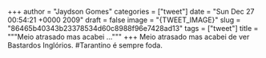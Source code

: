 
+++
author = "Jaydson Gomes"
categories = ["tweet"]
date = "Sun Dec 27 00:54:21 +0000 2009"
draft = false
image = "{TWEET_IMAGE}"
slug = "86465b40343b23378534d60c8988f96e7428ad13"
tags = ["tweet"]
title = """Meio atrasado mas acabei ..."""
+++
Meio atrasado mas acabei de ver Bastardos Inglórios. #Tarantino é sempre foda.
